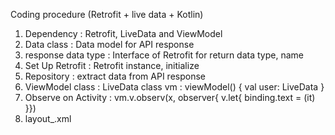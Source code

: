 Coding procedure (Retrofit + live data + Kotlin)

1. Dependency : Retrofit, LiveData and ViewModel
2. Data class : Data model for API response
3. response data type : Interface of Retrofit for return data type, name
4. Set Up Retrofit : Retrofit instance, initialize
5. Repository : extract data from API response
6. ViewModel class : LiveData<types>
		class vm : viewModel() {
			val user: LiveData<types>
		}
7. Observe on Activity : vm.v.observ(x, observer{
		v.let{
			binding.text = (it)
		}})
8. layout_.xml
